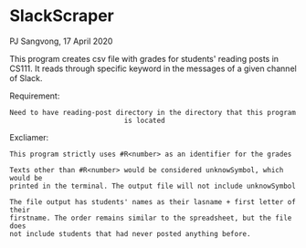 # SlackScraper
PJ Sangvong, 17 April 2020

This program creates csv file with grades for students' reading posts in CS111.
It reads through specific keyword in the messages of a given channel of Slack.

Requirement:

    Need to have reading-post directory in the directory that this program
                                is located

Excliamer:

    This program strictly uses #R<number> as an identifier for the grades

    Texts other than #R<number> would be considered unknowSymbol, which would be
    printed in the terminal. The output file will not include unknowSymbol

    The file output has students' names as their lasname + first letter of their
    firstname. The order remains similar to the spreadsheet, but the file does
    not include students that had never posted anything before.
